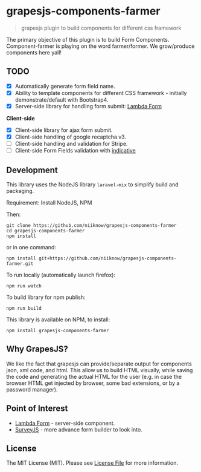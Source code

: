 # grapesjs-components-farmer
> grapesjs plugin to build components for different css framework

The primary objective of this plugin is to build Form Components.  Component-farmer is playing on the word farmer/former.  We grow/produce components here yall!

## TODO
- [x] Automatically generate form field name.
- [x] Ability to template components for different CSS framework - initially demonstrate/default with Bootstrap4.
- [x] Server-side library for handling form submit: [Lambda Form](https://github.com/niiknow/lambda-form)

**Client-side**
- [x] Client-side library for ajax form submit.
- [x] Client-side handling of google recaptcha v3.
- [ ] Client-side handling and validation for Stripe.
- [ ] Client-side Form Fields validation with [indicative](https://github.com/poppinss/indicative)

## Development
This library uses the NodeJS library `laravel-mix` to simplify build and packaging.

Requirement: Install NodeJS, NPM

Then:
```
git clone https://github.com/niiknow/grapesjs-components-farmer
cd grapesjs-components-farmer
npm install
```

or in one command:                                                                                 
```                                                                         
npm install git+https://github.com/niiknow/grapesjs-components-farmer.git                
```

To run locally (automatically launch firefox):
```
npm run watch
```

To build library for npm publish:
```
npm run build
```

This library is available on NPM, to install:
```
npm install grapesjs-components-farmer
```

## Why GrapesJS?
We like the fact that grapesjs can provide/separate output for components json, xml code, and html.  This allow us to build HTML visually, while saving the code and generating the actual HTML for the user (e.g. in case the browser HTML get injected by browser, some bad extensions, or by a password manager).  

## Point of Interest
* [Lambda Form](https://github.com/niiknow/lambda-form) - server-side component.
* [SurveyJS](https://surveyjs.io/) - more advance form builder to look into.

## License

The MIT License (MIT). Please see [License File](LICENSE.md) for more information.
